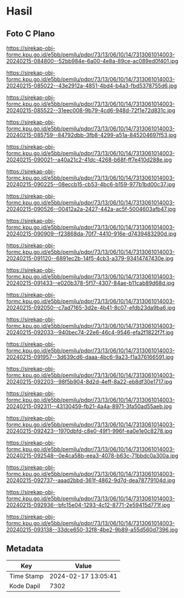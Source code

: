 # Hasil

## Foto C Plano

https://sirekap-obj-formc.kpu.go.id/e5bb/pemilu/pdpr/73/13/06/10/14/7313061014003-20240215-084800--52bb984e-6a00-4e8a-89ce-ac089ed0f401.jpg

https://sirekap-obj-formc.kpu.go.id/e5bb/pemilu/pdpr/73/13/06/10/14/7313061014003-20240215-085022--43e2912a-4851-4bd4-b4a3-fbd5378755d6.jpg

https://sirekap-obj-formc.kpu.go.id/e5bb/pemilu/pdpr/73/13/06/10/14/7313061014003-20240215-085522--31eec008-9b79-4cd6-948d-72f1e72d831c.jpg

https://sirekap-obj-formc.kpu.go.id/e5bb/pemilu/pdpr/73/13/06/10/14/7313061014003-20240215-085759--84792dbb-3fb8-4299-a51a-845204697f53.jpg

https://sirekap-obj-formc.kpu.go.id/e5bb/pemilu/pdpr/73/13/06/10/14/7313061014003-20240215-090021--a40a21c2-41dc-4268-b68f-ff7e410d288e.jpg

https://sirekap-obj-formc.kpu.go.id/e5bb/pemilu/pdpr/73/13/06/10/14/7313061014003-20240215-090225--08eccb15-cb53-4bc6-b159-977b1bd00c37.jpg

https://sirekap-obj-formc.kpu.go.id/e5bb/pemilu/pdpr/73/13/06/10/14/7313061014003-20240215-090526--00412a2a-2427-442a-ac5f-5004603afb47.jpg

https://sirekap-obj-formc.kpu.go.id/e5bb/pemilu/pdpr/73/13/06/10/14/7313061014003-20240215-090909--f23868da-70f7-4410-916e-d7439483290d.jpg

https://sirekap-obj-formc.kpu.go.id/e5bb/pemilu/pdpr/73/13/06/10/14/7313061014003-20240215-091120--6891ec2b-14f5-4cb3-a379-93414747430e.jpg

https://sirekap-obj-formc.kpu.go.id/e5bb/pemilu/pdpr/73/13/06/10/14/7313061014003-20240215-091433--e020b378-5f17-4307-84ae-b11cab89d68d.jpg

https://sirekap-obj-formc.kpu.go.id/e5bb/pemilu/pdpr/73/13/06/10/14/7313061014003-20240215-092050--c7ad7165-3d2e-4b41-8c07-efdb23da9ba6.jpg

https://sirekap-obj-formc.kpu.go.id/e5bb/pemilu/pdpr/73/13/06/10/14/7313061014003-20240215-092033--940bec74-22e6-46c4-9546-efa2f1822f7f.jpg

https://sirekap-obj-formc.kpu.go.id/e5bb/pemilu/pdpr/73/13/06/10/14/7313061014003-20240215-091957--3d639cd6-daaa-4bc6-9a23-f1a376166591.jpg

https://sirekap-obj-formc.kpu.go.id/e5bb/pemilu/pdpr/73/13/06/10/14/7313061014003-20240215-092203--98f5b904-8d2d-4eff-8a22-eb8df30e1717.jpg

https://sirekap-obj-formc.kpu.go.id/e5bb/pemilu/pdpr/73/13/06/10/14/7313061014003-20240215-092311--43130459-fb21-4a4a-8971-3fa50ad55aeb.jpg

https://sirekap-obj-formc.kpu.go.id/e5bb/pemilu/pdpr/73/13/06/10/14/7313061014003-20240215-092423--1970dbfd-c8e0-49f1-996f-ea0e1e0c8278.jpg

https://sirekap-obj-formc.kpu.go.id/e5bb/pemilu/pdpr/73/13/06/10/14/7313061014003-20240215-092548--0e4ca58b-eea3-4078-b63c-71bbdc0a300a.jpg

https://sirekap-obj-formc.kpu.go.id/e5bb/pemilu/pdpr/73/13/06/10/14/7313061014003-20240215-092737--aaad2bbd-361f-4862-9d7d-dea78779104d.jpg

https://sirekap-obj-formc.kpu.go.id/e5bb/pemilu/pdpr/73/13/06/10/14/7313061014003-20240215-092936--bfc15e04-1293-4c12-8771-2e59415d771f.jpg

https://sirekap-obj-formc.kpu.go.id/e5bb/pemilu/pdpr/73/13/06/10/14/7313061014003-20240215-093138--33dce650-32f8-4be2-9b89-a55d560d7396.jpg


## Metadata

| Key        | Value               |
| ---------- | ------------------- |
| Time Stamp | 2024-02-17 13:05:41 |
| Kode Dapil | 7302                |




